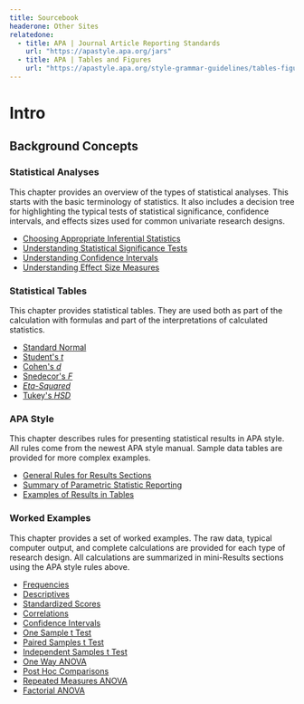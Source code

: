```yaml
---
title: Sourcebook
headerone: Other Sites
relatedone:
  - title: APA | Journal Article Reporting Standards
    url: "https://apastyle.apa.org/jars"
  - title: APA | Tables and Figures
    url: "https://apastyle.apa.org/style-grammar-guidelines/tables-figures"
---
```


# Intro

## Background Concepts

### Statistical Analyses

This chapter provides an overview of the types of statistical analyses. This starts with the basic terminology of statistics. It also includes a decision tree for highlighting the typical tests of statistical significance, confidence intervals, and effects sizes used for common univariate research designs.

- [Choosing Appropriate Inferential Statistics](./statistical-analyses/choosing.md)
- [Understanding Statistical Significance Tests](./statistical-analyses/significance.md)
- [Understanding Confidence Intervals](./statistical-analyses/confidence.md)
- [Understanding Effect Size Measures](./statistical-analyses/effects.md)

### Statistical Tables

This chapter provides statistical tables. They are used both as part of the calculation with formulas and part of the interpretations of calculated statistics. 

- [Standard Normal](./statistical-tables/normal.md)
- [Student's *t*](./statistical-tables/t.md)
- [Cohen's *d*](./statistical-tables/powerd.md)
- [Snedecor's *F*](./statistical-tables/F.md)
- [*Eta-Squared*](./statistical-tables/powereta.md)
- [Tukey's *HSD*](./statistical-tables/hsd.md)

### APA Style

This chapter describes rules for presenting statistical results in APA style. All rules come from the newest APA style manual. Sample data tables are provided for more complex examples.

- [General Rules for Results Sections](./apa-style/general.md)
- [Summary of Parametric Statistic Reporting](./apa-style/summary.md)
- [Examples of Results in Tables](./apa-style/tables.md)

### Worked Examples

This chapter provides a set of worked examples. The raw data, typical computer output, and complete calculations are provided for each type of research design. All calculations are summarized in mini-Results sections using the APA style rules above.

- [Frequencies](./worked-examples/frequencies.md)
- [Descriptives](./worked-examples/descriptives.md)
- [Standardized Scores](./worked-examples/standardized.md)
- [Correlations](./worked-examples/correlations.md)
- [Confidence Intervals](./worked-examples/intervals.md)
- [One Sample t Test](./worked-examples/onesample.md)
- [Paired Samples t Test](./worked-examples/paired.md)
- [Independent Samples t Test](./worked-examples/independent.md)
- [One Way ANOVA](./worked-examples/oneway.md)
- [Post Hoc Comparisons](./worked-examples/posthocs.md)
- [Repeated Measures ANOVA](./worked-examples/repeated.md)
- [Factorial ANOVA](./worked-examples/factorial.md)
